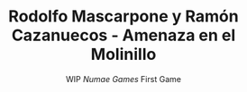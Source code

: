 ---
layout: projectDetail
projId: molinillo
title: "Rodolfo Mascarpone y Ramón Cazanuecos - Amenaza en el Molinillo"
subtitle: "WIP <i>Numae Games</i> First Game"
startDate: "2023-06-12"
endDate: ""
halted: false
featured: true
relevance: 100
keywords: "Fun, Exciting, Madeupwords, Something else"
categoryTags:
    - Game
techTags: 
    - Godot
    - Level Design
    - Engine Tools
summary: "Action-Adventure 2D Sidescroller game to be <a href='https://store.steampowered.com/app/2542580/Rodolfo_Mascarpone_y_Ramn_Cazanuecos_Amenaza_en_el_Molinillo/'>released on Steam</a> by <a href='https://x.com/numaegames'>Numae Games</a>, with the collab of several famous Spanish streamers."
shortDescription: "This is a template with example data that shows how an example project should look. This short description could extend a paragraph or two, but not get too much into detail."
longDescription: "This is my very long description, it could go on, and on, and on,and on,and on,and on,and on,and on,and on,and on,and on,and on,and on,and on,and on,and on,and on,and on,and on,and on,and on,and on,and on,and on,and on,and on, but it wont. It can also include html tags like <strong>this one</strong>..."
images:
    - name: cover.jpg
      alt: "Miniature"
      footnote: "note"
    - name: town.jpg
      alt: "Miniature"
      footnote: "note"
    - name: office.jpg
      alt: "Miniature"
      footnote: "note"
    - name: train.jpg
      alt: "Miniature"
      footnote: "note"
    - name: sewers.jpg
      alt: "Miniature"
      footnote: "note"
    - name: beach.jpg
      alt: "Miniature"
      footnote: "note"
---